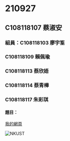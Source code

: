 # 210927

## C108118107 蔡淑安

### 組員：C108118103 廖宇筌
###      C108118109 賴佩瑜
###      C108118113 蔡欣娪
###      C108118114 蔡青樺
###      C108118117 朱彩琪

#### 題目：

[我的網頁](https://www.nkust.edu.tw/index.php)

![NKUST](https://www.nkust.edu.tw/var/file/0/1000/img/513/182513897.png "高科大")
